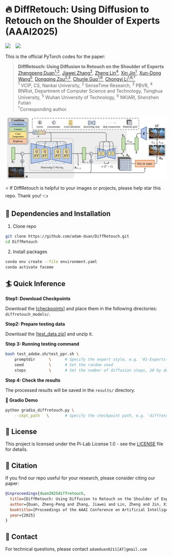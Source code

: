 # :fire: DiffRetouch: Using Diffusion to Retouch on the Shoulder of Experts (AAAI2025)

<a href='https://arxiv.org/abs/2407.03757'><img src='https://img.shields.io/badge/Paper-arxiv-b31b1b.svg'></a> &nbsp;&nbsp;
<a href='https://adam-duan.github.io/projects/retouch/'><img src='https://img.shields.io/badge/Project page-DiffRetouch-1bb41b.svg'></a> &nbsp;&nbsp;
<!-- <a href=''><img src='https://img.shields.io/badge/Demo-huggingface-ffd700.svg'></a> &nbsp;&nbsp; -->



This is the official PyTorch codes for the paper: 

>**DiffRetouch: Using Diffusion to Retouch on the Shoulder of Experts**<br>  [Zhengpeng Duan<sup>1,2</sup>](https://adam-duan.github.io/), [Jiawei Zhang<sup>2</sup>](https://sites.google.com/site/zhjw1988), [Zheng Lin<sup>4</sup>](https://lin-zheng.com/), [Xin Jin<sup>1</sup>](https://srameo.github.io/), [Xun-Dong Wang<sup>5</sup>](), [Dongqing Zou<sup>2,3</sup>](), [Chunle Guo<sup>1,6</sup>](https://scholar.google.com/citations?user=RZLYwR0AAAAJ&hl=en), [Chongyi Li<sup>1,6,&dagger;</sup>](https://li-chongyi.github.io/) <br>
<sup>1</sup> VCIP, CS, Nankai University, <sup>2</sup> SenseTime Research, <sup>3</sup> PBVR, <sup>4</sup> BNRist, Department of Computer Science and Technology, Tsinghua University, <sup>5</sup> Wuhan University of Technology, <sup>6</sup> NKIARI, Shenzhen Futian  <br>
<sup>&dagger;</sup>Corresponding author.

![teaser_img](assets/teaser.jpg)


:star: If DiffRetouch is helpful to your images or projects, please help star this repo. Thank you! :point_left:


## :wrench: Dependencies and Installation

1. Clone repo

```bash
git clone https://github.com/adam-duan/DiffRetouch.git
cd DiffRetouch
```

2. Install packages
```bash
conda env create --file environment.yaml
conda activate faceme
```


## :surfer: Quick Inference


**Step1: Download Checkpoints**

Download the [[checkpoints](https://huggingface.co/acceptee/DiffRetouch)] and place them in the following directories: `diffretouch_models/`.

**Step2: Prepare testing data**

Download the [[test_data.zip](https://huggingface.co/acceptee/DiffRetouch)] and unzip it.

**Step 3: Running testing command**

```bash
bash test_adobe.sh/test_ppr.sh \
    promptdir      \      # Specify the expert style, e.g. '01-Experts-A' for Adobe5K and 'target_a' for PPR10K
    seed           \      # Set the random seed
    steps          \      # Set the number of diffusion steps, 20 by default
```

**Step 4: Check the results**

The processed results will be saved in the `results/` directory.

**:seedling: Gradio Demo**
```bash
python gradio_diffretouch.py \
    --ckpt_path   \       # Specify the checkpoint path, e.g. 'diffretouch_models/adobe.ckpt'
```

## 📜 License

This project is licensed under the Pi-Lab License 1.0 - see the [LICENSE](https://github.com/modyu-liu/FaceMe/blob/main/LICENSE) file for details.

## :book: Citation

If you find our repo useful for your research, please consider citing our paper:

```bibtex
@inproceedings{duan2025diffretouch,
  title={DiffRetouch: Using Diffusion to Retouch on the Shoulder of Experts},
  author={Duan, Zheng-Peng and Zhang, Jiawei and Lin, Zheng and Jin, Xin and Wang, XunDong and Zou, Dongqing and Guo, Chun-Le and Li, Chongyi},
  booktitle={Proceedings of the AAAI Conference on Artificial Intelligence},
  year={2025}
}
```

## :postbox: Contact

For technical questions, please contact `adamduan0211[AT]gmail.com`

